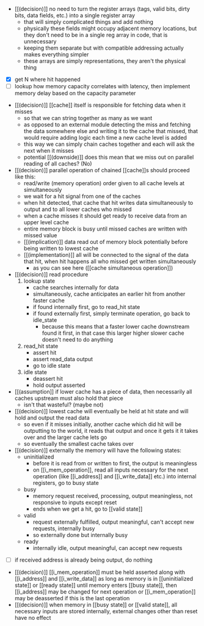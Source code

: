 - [[(decision)]] no need to turn the register arrays (tags, valid bits, dirty bits, data fields, etc.) into a single register array
	- that will simply complicated things and add nothing
	- physically these fields might occupy adjacent memory locations, but they don't need to be in a single reg array in code, that is unnecessary
	- keeping them separate but with compatible addressing actually makes everything simpler
	- these arrays are simply representations, they aren't the physical thing
- [x] get N where hit happened
- [ ] lookup how memory capacity correlates with latency, then implement memory delay based on the capacity parameter
- [[(decision)]] [[cache]] itself is responsible for fetching data when it misses
	- so that we can string together as many as we want
	- as opposed to an external module detecting the miss and fetching the data somewhere else and writing it to the cache that missed, that would require adding logic each time a new cache level is added
	- this way we can simply chain caches together and each will ask the next when it misses
	- potential [[(downside)]] does this mean that we miss out on parallel reading of all caches? (No)
- [[(decision)]] parallel operation of chained [[cache]]s should proceed like this:
	- read/write (memory operation) order given to all cache levels at simultaneously
	- we wait for a hit signal from one of the caches
	- when hit detected, that cache that hit writes data simultaneously to output and to all lower caches who missed
	- when a cache misses it should get ready to receive data from an upper level cache
	- entire memory block is busy until missed caches are written with missed value
	- [[(implication)]] data read out of memory block potentially before being written to lowest cache
	- [[(implementation)]] all will be connected to the signal of the data that hit, when hit happens all who missed get written simultaneously
		- as you can see here ([[cache simultaneous operation]])
- [[(decision)]] read procedure
	1. lookup state
		- cache searches internally for data
		- simultaneously, cache anticipates an earlier hit from another faster cache
		- if found internally first, go to read_hit state
		- if found externally first, simply terminate operation, go back to idle_state
			- because this means that a faster lower cache downstream found it first, in that case this larger higher slower cache doesn't need to do anything
	2. read_hit state
		- assert hit
		- assert read_data output
		- go to idle state
	3. idle state
		- deassert hit
		- hold output asserted
- [[(assumption]] if lower cache has a piece of data, then necessarily all caches upstream must also hold that piece
	- isn't that wasteful? (maybe not)
- [[(decision)]] lowest cache will eventually be held at hit state and will hold and output the read data
	- so even if it misses initially, another cache which did hit will be outputting to the world, it reads that output and once it gets it it takes over and the larger cache lets go
	- so eventually the smallest cache takes over
- [[(decision)]] externally the memory will have the following states:
	- uninitialized
		- before it is read from or written to first, the output is meaningless
		- on [[i_mem_operation]], read all inputs necessary for the next operation (like [[i_address]] and [[i_write_data]] etc.) into internal registers, go to busy state
	- busy
		- memory request received, processing, output meaningless, not responsive to inputs except reset
		- ends when we get a hit, go to [[valid state]]
	- valid
		- request externally fulfilled, output meaningful, can't accept new requests, internally busy
		- so externally done but internally busy
	- ready
		- internally idle, output meaningful, can accept new requests
- [ ] if received address is already being output, do nothing
- [[(decision)]] [[i_mem_operation]] must be held asserted along with [[i_address]] and [[i_write_data]] as long as memory is in [[uninitialized state]] or [[ready state]] until memory enters [[busy state]], then [[i_address]] may be changed for next operation or [[i_mem_operation]] may be deasserted if this is the last operation
- [[(decision)]] when memory in [[busy state]] or [[valid state]], all necessary inputs are stored internally, external changes other than reset have no effect
